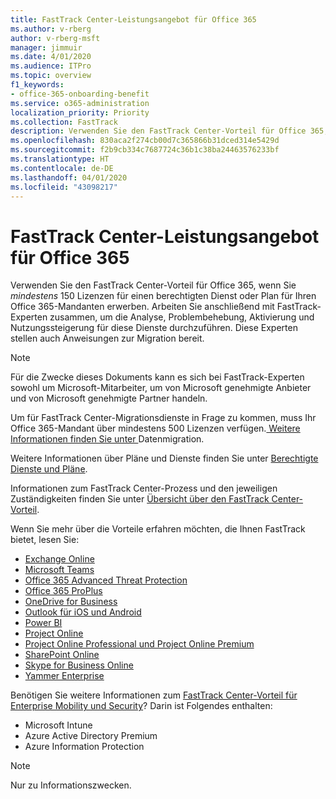 ```yaml
---
title: FastTrack Center-Leistungsangebot für Office 365
ms.author: v-rberg
author: v-rberg-msft
manager: jimmuir
ms.date: 4/01/2020
ms.audience: ITPro
ms.topic: overview
f1_keywords:
- office-365-onboarding-benefit
ms.service: o365-administration
localization_priority: Priority
ms.collection: FastTrack
description: Verwenden Sie den FastTrack Center-Vorteil für Office 365, wenn Sie mindestens 150 Lizenzen für einen berechtigten Dienst oder Plan für Ihren Office 365-Mandanten erwerben. Arbeiten Sie anschließend mit FastTrack-Experten zusammen, um die Analyse, Problembehebung, Aktivierung und Nutzungssteigerung für diese Dienste durchzuführen. Diese Experten stellen auch Anweisungen zur Migration bereit.
ms.openlocfilehash: 830aca2f274cb00d7c365866b31dced314e5429d
ms.sourcegitcommit: f2b9cb334c7687724c36b1c38ba24463576233bf
ms.translationtype: HT
ms.contentlocale: de-DE
ms.lasthandoff: 04/01/2020
ms.locfileid: "43098217"
---
```

# <a name="fasttrack-center-benefit-for-office-365"></a>FastTrack Center-Leistungsangebot für Office 365

Verwenden Sie den FastTrack Center-Vorteil für Office 365, wenn Sie *mindestens* 150 Lizenzen für einen berechtigten Dienst oder Plan für Ihren Office 365-Mandanten erwerben. Arbeiten Sie anschließend mit FastTrack-Experten zusammen, um die Analyse, Problembehebung, Aktivierung und Nutzungssteigerung für diese Dienste durchzuführen. Diese Experten stellen auch Anweisungen zur Migration bereit. 
  
> [!NOTE]
> Für die Zwecke dieses Dokuments kann es sich bei FastTrack-Experten sowohl um Microsoft-Mitarbeiter, um von Microsoft genehmigte Anbieter und von Microsoft genehmigte Partner handeln. 
  
Um für FastTrack Center-Migrationsdienste in Frage zu kommen, muss Ihr Office 365-Mandant über mindestens 500 Lizenzen verfügen.[ Weitere Informationen finden Sie unter ](O365-data-migration.md)Datenmigration.
  
Weitere Informationen über Pläne und Dienste finden Sie unter [Berechtigte Dienste und Pläne](M365-eligible-services-and-plans.md).
  
Informationen zum FastTrack Center-Prozess und den jeweiligen Zuständigkeiten finden Sie unter [Übersicht über den FastTrack Center-Vorteil](O365-fasttrack-benefit-overview.md).

Wenn Sie mehr über die Vorteile erfahren möchten, die Ihnen FastTrack bietet, lesen Sie:

- [Exchange Online](O365-fasttrack-responsibilities.md#exchange-online)
- [Microsoft Teams](O365-fasttrack-responsibilities.md#microsoft-teams)
- [Office 365 Advanced Threat Protection](O365-fasttrack-responsibilities.md#office-365-advanced-threat-protection)
- [Office 365 ProPlus](O365-fasttrack-responsibilities.md#office-365-proplus)
- [OneDrive for Business](O365-fasttrack-responsibilities.md#onedrive-for-business)
- [Outlook für iOS und Android](O365-fasttrack-responsibilities.md#outlook-for-ios-and-android)
- [Power BI](O365-fasttrack-responsibilities.md#power-bi)
- [Project Online](O365-fasttrack-responsibilities.md#project-online)
- [Project Online Professional und Project Online Premium](O365-fasttrack-responsibilities.md#project-online-professional-and-project-online-premium)
- [SharePoint Online](O365-fasttrack-responsibilities.md#sharepoint-online)
- [Skype for Business Online](O365-fasttrack-responsibilities.md#skype-for-business-online)
- [Yammer Enterprise](O365-fasttrack-responsibilities.md#yammer-enterprise)
  
Benötigen Sie weitere Informationen zum [FastTrack Center-Vorteil für Enterprise Mobility und Security](EMS-fasttrack-benefit-for-EMS.md)? Darin ist Folgendes enthalten:
  
- Microsoft Intune    
- Azure Active Directory Premium 
- Azure Information Protection
    
> [!NOTE]
> Nur zu Informationszwecken. 

